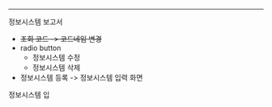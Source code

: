 
****
정보시스템 보고서
- ~~조회 코드 -> 코드네임 변경~~
- radio button
	- 정보시스템 수정
	- 정보시스템 삭제
- 정보시스템 등록 -> 정보시스템 입력 화면

정보시스템 입